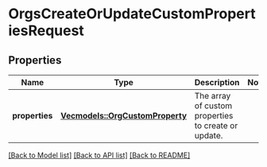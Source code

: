 # OrgsCreateOrUpdateCustomPropertiesRequest

## Properties

Name | Type | Description | Notes
------------ | ------------- | ------------- | -------------
**properties** | [**Vec<models::OrgCustomProperty>**](org-custom-property.md) | The array of custom properties to create or update. | 

[[Back to Model list]](../README.md#documentation-for-models) [[Back to API list]](../README.md#documentation-for-api-endpoints) [[Back to README]](../README.md)


